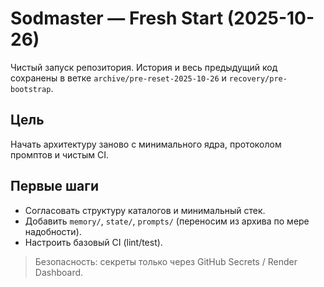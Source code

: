 # Sodmaster — Fresh Start (2025-10-26)

Чистый запуск репозитория. История и весь предыдущий код
сохранены в ветке `archive/pre-reset-2025-10-26` и `recovery/pre-bootstrap`.

## Цель
Начать архитектуру заново с минимального ядра, протоколом промптов и чистым CI.

## Первые шаги
- Согласовать структуру каталогов и минимальный стек.
- Добавить `memory/`, `state/`, `prompts/` (переносим из архива по мере надобности).
- Настроить базовый CI (lint/test).

> Безопасность: секреты только через GitHub Secrets / Render Dashboard.
